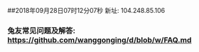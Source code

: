 ##2018年09月28日07时12分07秒 新址: 104.248.85.106
### 兔友常见问题及解答: https://github.com/wanggonging/d/blob/w/FAQ.md
